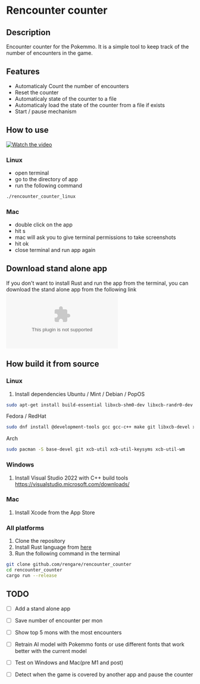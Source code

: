 # Rencounter counter

## Description
Encounter counter for the Pokemmo. 
It is a simple tool to keep track of the number of encounters in the game.

## Features
- Automaticaly Count the number of encounters
- Reset the counter
- Automaticaly state of the counter to a file
- Automaticaly load the state of the counter from a file if exists
- Start / pause mechanism


## How to use
[![Watch the video](https://img.youtube.com/vi/zjVu3N2xFzA/0.jpg)](https://www.youtube.com/watch?v=zjVu3N2xFzA)

### Linux
- open terminal
- go to the directory of app
- run the following command
```bash
./rencounter_counter_linux
```
### Mac
- double click on the app
- hit s 
- mac will ask you to give terminal permissions to take screenshots
- hit ok
- close terminal and run app again

## Download stand alone app
If you don't want to install Rust and run the app from the terminal, you can download the stand alone app from the following link
![Download the app](https://github.com/rengare/rencounter_counter/blob/main/rencounter_counter_linux_windows_macm1.zip)

## How build it from source 

### Linux
1. Install dependencies
Ubuntu / Mint / Debian / PopOS
```bash
sudo apt-get install build-essential libxcb-shm0-dev libxcb-randr0-dev xcb git
```
Fedora / RedHat
```bash
sudo dnf install @development-tools gcc gcc-c++ make git libxcb-devel xcb-util-keysyms-devel xcb-util-devel xcb-util-wm-devel
```
Arch 
```bash
sudo pacman -S base-devel git xcb-util xcb-util-keysyms xcb-util-wm
```

### Windows
1. Install Visual Studio 2022 with C++ build tools https://visualstudio.microsoft.com/downloads/

### Mac
1. Install Xcode from the App Store

### All platforms
1. Clone the repository
2. Install Rust language from [here](https://www.rust-lang.org/tools/install) 
3. Run the following command in the terminal
```bash
git clone github.com/rengare/rencounter_counter
cd rencounter_counter
cargo run --release
```

## TODO
- [ ] Add a stand alone app
- [ ] Save number of encounter per mon
- [ ] Show top 5 mons with the most encounters
- [ ] Retrain AI model with Pokemmo fonts or use different fonts that work better with the current model
- [ ] Test on Windows and Mac(pre M1 and post)
- [ ] Detect when the game is covered by another app and pause the counter

